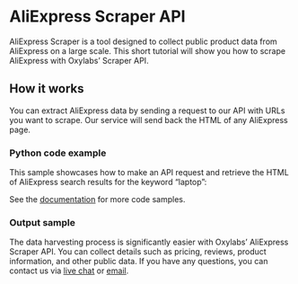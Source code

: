 # AliExpress Scraper API

AliExpress Scraper is a tool designed to collect public product data
from AliExpress on a large scale. This short tutorial will show you how
to scrape AliExpress with Oxylabs’ Scraper API.

## How it works

You can extract AliExpress data by sending a request to our API with
URLs you want to scrape. Our service will send back the HTML of any
AliExpress page.

### Python code example

This sample showcases how to make an API request and retrieve the HTML
of AliExpress search results for the keyword “laptop”:



See the
[<u>documentation</u>](https://developers.oxylabs.io/scraper-apis/e-commerce-scraper-api/aliexpress)
for more code samples.

### Output sample



The data harvesting process is significantly easier with Oxylabs’
AliExpress Scraper API. You can collect details such as pricing,
reviews, product information, and other public data. If you have any
questions, you can contact us via [<u>live
chat</u>](https://oxylabs.io/) or
[<u>email</u>](mailto:support@oxylabs.io).
